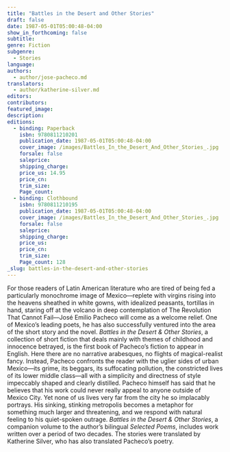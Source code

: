 ```yaml
---
title: "Battles in the Desert and Other Stories"
draft: false
date: 1987-05-01T05:00:48-04:00
show_in_forthcoming: false
subtitle:
genre: Fiction
subgenre:
  - Stories
language:
authors:
  - author/jose-pacheco.md
translators:
  - author/katherine-silver.md
editors:
contributors:
featured_image:
description:
editions:
  - binding: Paperback
    isbn: 9780811210201
    publication_date: 1987-05-01T05:00:48-04:00
    cover_image: /images/Battles_In_the_Desert_And_Other_Stories_.jpg
    forsale: false
    saleprice:
    shipping_charge:
    price_us: 14.95
    price_cn:
    trim_size:
    Page_count:
  - binding: Clothbound
    isbn: 9780811210195
    publication_date: 1987-05-01T05:00:48-04:00
    cover_image: /images/Battles_In_the_Desert_And_Other_Stories_.jpg
    forsale: false
    saleprice:
    shipping_charge:
    price_us:
    price_cn:
    trim_size:
    Page_count: 128
_slug: battles-in-the-desert-and-other-stories
---
```


For those readers of Latin American literature who are tired of being fed a particularly monochrome image of Mexico––replete with virgins rising into the heavens sheathed in white gowns, with idealized peasants, tortillas in hand, staring off at the volcano in deep contemplation of The Revolution That Cannot Fail––José Emilio Pacheco will come as a welcome relief. One of Mexico’s leading poets, he has also successfully ventured into the area of the short story and the novel. _Battles in the Desert & Other Stories_, a collection of short fiction that deals mainly with themes of childhood and innocence betrayed, is the first book of Pacheco’s fiction to appear in English. Here there are no narrative arabesques, no flights of magical-realist fancy. Instead, Pacheco confronts the reader with the uglier sides of urban Mexico––its grime, its beggars, its suffocating pollution, the constricted lives of its lower middle class––all with a simplicity and directness of style impeccably shaped and clearly distilled. Pacheco himself has said that he believes that his work could never really appeal to anyone outside of Mexico City. Yet none of us lives very far from the city he so implacably portrays. His sinking, stinking metropolis becomes a metaphor for something much larger and threatening, and we respond with natural feeling to his quiet-spoken outrage. _Battles in the Desert & Other Stories_, a companion volume to the author’s bilingual _Selected Poems_, includes work written over a period of two decades. The stories were translated by Katherine Silver, who has also translated Pacheco’s poetry.


